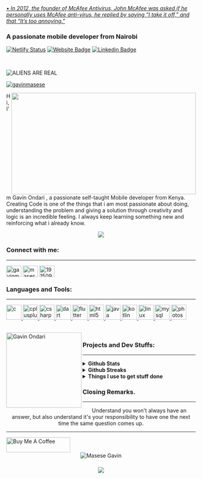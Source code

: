 <a href="https://github.com/marketplace/actions/quote-readme">
• <i>In 2012, the founder of McAfee Antivirus, John McAfee was asked if he personally uses McAfee anti-virus, he replied by saying “I take it off,” and that “It’s too annoying.”</i>
</a>
<h3 align="left">A passionate mobile developer from Nairobi</h3>

[![Netlify Status](https://api.netlify.com/api/v1/badges/b3c04b4a-58f5-4456-b42a-422e63add397/deploy-status)](https://app.netlify.com/sites/poeticjustice/deploys)
[![Website Badge](https://img.shields.io/badge/Website-3b5998?style=flat-square&logo=google-chrome&logoColor=white)](https://gavinmasese.github.io/)
[![Linkedin Badge](https://img.shields.io/badge/-LinkedIn-0e76a8?style=flat-square&logo=Linkedin&logoColor=white)](https://www.linkedin.com/in/xenomorph-xx121/)

<br>

<!--profile visits--!>
<p align="left"> <img src="https://komarev.com/ghpvc/?username=poeticjustice1&label=Profile%20views&color=0e75b6&style=flat" alt="ALIENS ARE REAL" /> </p>

<!--twitter badge--!>
<p align="left"> <a href="https://twitter.com/gavinmasese" target="blank"><img src="https://img.shields.io/twitter/follow/gavinmasese?logo=twitter&style=for-the-badge" alt="gavinmasese" /></a> </p>

<img width="490" height="270" src="https://media.giphy.com/media/9B8wYztAoe1zO/source.gif" align=right>

<!-- <img src="https://media.giphy.com/media/WUlplcMpOCEmTGBtBW/giphy.gif" width="30"> --!> Hi, I'm Gavin Ondari , a passionate self-taught Mobile developer from Kenya. Creating Code is one of the things that i am most passionate about doing, understanding the problem and giving a solution through creativity and logic is an incredible feeling.

I always keep learning something new and reinforcing what i already know.

<br>
<p align="center">
  <img src="https://capsule-render.vercel.app/api?type=waving&color=gradient&height=60&section=footer&width=100"/>
</p>

<h3 align="left">Connect with me:</h3>
<hr>
<p align="left">
<a href="https://twitter.com/gavinmasesese" target="blank"><img align="center" src="https://raw.githubusercontent.com/rahuldkjain/github-profile-readme-generator/master/src/images/icons/Social/twitter.svg" alt="gavinmasesese" height="30" width="40" /></a>
<a href="https://www.linkedin.com/in/xenomorph-xx121/" target="blank"><img align="center" src="https://raw.githubusercontent.com/rahuldkjain/github-profile-readme-generator/master/src/images/icons/Social/linked-in-alt.svg" alt="masese gavin" height="30" width="40" /></a>
<a href="https://stackoverflow.com/users/19150999" target="blank"><img align="center" src="https://raw.githubusercontent.com/rahuldkjain/github-profile-readme-generator/master/src/images/icons/Social/stack-overflow.svg" alt="19150999" height="30" width="40" /></a>
</p>

<h3 align="left">Languages and Tools:</h3>
<hr>
<p align="left"> <a href="https://www.cprogramming.com/" target="_blank" rel="noreferrer"> <img src="https://raw.githubusercontent.com/devicons/devicon/master/icons/c/c-original.svg" alt="c" width="40" height="40"/> </a> <a href="https://www.w3schools.com/cpp/" target="_blank" rel="noreferrer"> <img src="https://raw.githubusercontent.com/devicons/devicon/master/icons/cplusplus/cplusplus-original.svg" alt="cplusplus" width="40" height="40"/> </a> <a href="https://www.w3schools.com/cs/" target="_blank" rel="noreferrer"> <img src="https://raw.githubusercontent.com/devicons/devicon/master/icons/csharp/csharp-original.svg" alt="csharp" width="40" height="40"/> </a> <a href="https://dart.dev" target="_blank" rel="noreferrer"> <img src="https://www.vectorlogo.zone/logos/dartlang/dartlang-icon.svg" alt="dart" width="40" height="40"/> </a> <a href="https://flutter.dev" target="_blank" rel="noreferrer"> <img src="https://www.vectorlogo.zone/logos/flutterio/flutterio-icon.svg" alt="flutter" width="40" height="40"/> </a> <a href="https://www.w3.org/html/" target="_blank" rel="noreferrer"> <img src="https://raw.githubusercontent.com/devicons/devicon/master/icons/html5/html5-original-wordmark.svg" alt="html5" width="40" height="40"/> </a> <a href="https://www.java.com" target="_blank" rel="noreferrer"> <img src="https://raw.githubusercontent.com/devicons/devicon/master/icons/java/java-original.svg" alt="java" width="40" height="40"/> </a> <a href="https://kotlinlang.org" target="_blank" rel="noreferrer"> <img src="https://www.vectorlogo.zone/logos/kotlinlang/kotlinlang-icon.svg" alt="kotlin" width="40" height="40"/> </a> <a href="https://www.linux.org/" target="_blank" rel="noreferrer"> <img src="https://raw.githubusercontent.com/devicons/devicon/master/icons/linux/linux-original.svg" alt="linux" width="40" height="40"/> </a> <a href="https://www.mysql.com/" target="_blank" rel="noreferrer"> <img src="https://raw.githubusercontent.com/devicons/devicon/master/icons/mysql/mysql-original-wordmark.svg" alt="mysql" width="40" height="40"/> </a> <a href="https://www.photoshop.com/en" target="_blank" rel="noreferrer"> <img src="https://raw.githubusercontent.com/devicons/devicon/master/icons/photoshop/photoshop-line.svg" alt="photoshop" width="40" height="40"/> </a> </p>




<!--

<h1 align="center"> My GitHub Stats </h1>

<p align="center"> <img src="https://github-readme-stats.vercel.app/api?username=poeticjustice1&show_icons=true&theme=gotham" alt="poeticjustice1" />
github stats--!>

<br>

 <img width="200" alt="Gavin Ondari" align="left" src="https://raw.githubusercontent.com/poeticjustice1/poeticjustice1/master/squirrel2.1.png">

<h3> Projects and Dev Stuffs: </h3>
<hr>

<details>	
  <summary><b> Github Stats</b></summary>

  <br />
  <img height="180em" src="https://github-readme-stats.vercel.app/api?username=gavinmasese&show_icons=true&hide_border=true&&count_private=true&include_all_commits=true" />
</details>

<details>	
  <summary><b> Github Streaks</b></summary>

  <br />
  <img height="180em" src="https://github-readme-streak-stats.herokuapp.com/?user=gavinmasese&hide_border=true" />
</details>
 
<details>	
  <br />
  <summary><b> Things I use to get stuff done</b></summary>
  	<ul>
  	    <li><b>OS:</b> Ubuntu 20.04</li>
	    <li><b>Laptop: </b> lenovo  (i5)</li>
  	    <li><b>Browser: </b> Firefox Web Browser</li>
	   <!-- <li><b>Terminal: </b> ZSH: Oh My Zsh (PowerLevel10k)</li> --!>
	    <li><b>Code Editor:</b> VSCode - The best editor out there.</li>
	    <!-- <li><b>To Stay Updated:</b> Dev.to, Medium, Linkedin and Twitter.</li> --!>
	    <br />
	</ul>	
</details>
<!-- <details>	
  <br />
  <summary><b> Things I use to get stuff done</b></summary>
<p align="center">
  <a href="https://spotify-github-profile.vercel.app/api/view?uid=11147618695&redirect=true">
    <img src="https://spotify-github-profile.vercel.app/api/view?uid=11147618695&cover_image=true&theme=default&bar_color=e3e3e3&bar_color_cover=true">
  </a>
</p>

<p align="center">
  <img src="https://guilyx.vercel.app/api/top-played">
</p>
  	</details> -->





<h3> Closing Remarks. </h3>
<hr>

<p style="text-align: center">Understand you won't always have an answer, but also understand it's your responsibility to have one the next time the same question comes up.</p>


<hr>
<a href="https://www.buymeacoffee.com/gavinmasese" target="_blank" rel="noreferrer nofollow">
      <img src="https://cdn.buymeacoffee.com/buttons/default-red.png" alt="Buy Me A Coffee" height="40" width="170" >
</a>
<br>

<div style='text-align: center;'>
  <img alt='Masese Gavin'
       src='https://barcode.tec-it.com/barcode.ashx?data=Masese-Gavin&code=&unit=Min&imagetype=Png'/>
</div>
<div style='padding-top:8px; text-align:center; font-size:15px; font-family: Source Sans Pro, Arial, sans-serif;'>
</div>

<p align="center">
  <img src="https://capsule-render.vercel.app/api?type=waving&color=gradient&height=60&section=footer&width=100"/>
</p>

